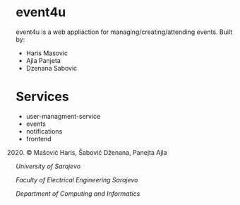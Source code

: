 # event4u

event4u is a web appliaction for managing/creating/attending events. Built by:
- Haris Masovic
- Ajla Panjeta
- Dzenana Sabovic

# Services

- user-managment-service
- events
- notifications
- frontend

2020. © Mašović Haris, Šabović Dženana, Panejta Ajla

*University of Sarajevo*

*Faculty of Electrical Engineering Sarajevo*

*Department of Computing and Informatics*
